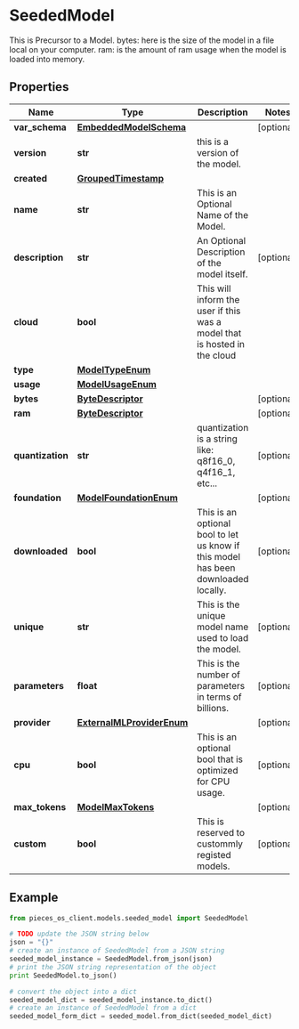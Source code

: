 # SeededModel

This is Precursor to a Model.  bytes: here is the size of the model in a file local on your computer. ram: is the amount of ram usage when the model is loaded into memory.

## Properties

Name | Type | Description | Notes
------------ | ------------- | ------------- | -------------
**var_schema** | [**EmbeddedModelSchema**](EmbeddedModelSchema) |  | [optional] 
**version** | **str** | this is a version of the model. | 
**created** | [**GroupedTimestamp**](GroupedTimestamp) |  | 
**name** | **str** | This is an Optional Name of the Model. | 
**description** | **str** | An Optional Description of the model itself. | [optional] 
**cloud** | **bool** | This will inform the user if this was a model that is hosted in the cloud | 
**type** | [**ModelTypeEnum**](ModelTypeEnum) |  | 
**usage** | [**ModelUsageEnum**](ModelUsageEnum) |  | 
**bytes** | [**ByteDescriptor**](ByteDescriptor) |  | [optional] 
**ram** | [**ByteDescriptor**](ByteDescriptor) |  | [optional] 
**quantization** | **str** | quantization is a string like: q8f16_0,  q4f16_1, etc... | [optional] 
**foundation** | [**ModelFoundationEnum**](ModelFoundationEnum) |  | [optional] 
**downloaded** | **bool** | This is an optional bool to let us know if this model has been downloaded locally. | [optional] 
**unique** | **str** | This is the unique model name used to load the model. | [optional] 
**parameters** | **float** | This is the number of parameters in terms of billions. | [optional] 
**provider** | [**ExternalMLProviderEnum**](ExternalMLProviderEnum) |  | [optional] 
**cpu** | **bool** | This is an optional bool that is optimized for CPU usage. | [optional] 
**max_tokens** | [**ModelMaxTokens**](ModelMaxTokens) |  | [optional] 
**custom** | **bool** | This is reserved to custommly registed models. | [optional] 

## Example

```python
from pieces_os_client.models.seeded_model import SeededModel

# TODO update the JSON string below
json = "{}"
# create an instance of SeededModel from a JSON string
seeded_model_instance = SeededModel.from_json(json)
# print the JSON string representation of the object
print SeededModel.to_json()

# convert the object into a dict
seeded_model_dict = seeded_model_instance.to_dict()
# create an instance of SeededModel from a dict
seeded_model_form_dict = seeded_model.from_dict(seeded_model_dict)
```



